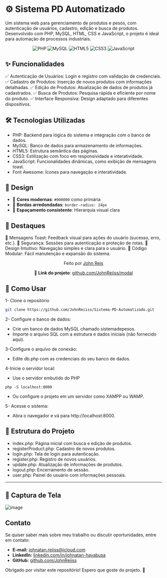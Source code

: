# ⚙️ Sistema PD Automatizado

Um sistema web para gerenciamento de produtos e pesos, com autenticação de usuários, cadastro, edição e busca de produtos. Desenvolvido com PHP, MySQL, HTML, CSS e JavaScript, o projeto é ideal para automação de processos industriais.

<div align="center"> <img src="https://img.shields.io/badge/PHP-777BB4?style=for-the-badge&logo=php&logoColor=white" alt="PHP"> <img src="https://img.shields.io/badge/MySQL-4479A1?style=for-the-badge&logo=mysql&logoColor=white" alt="MySQL"> <img src="https://img.shields.io/badge/HTML5-E34F26?style=for-the-badge&logo=html5&logoColor=white" alt="HTML5"> <img src="https://img.shields.io/badge/CSS3-1572B6?style=for-the-badge&logo=css3&logoColor=white" alt="CSS3"> <img src="https://img.shields.io/badge/JavaScript-F7DF1E?style=for-the-badge&logo=javascript&logoColor=black" alt="JavaScript"> </div>

## ✨ Funcionalidades

✅ Autenticação de Usuários: Login e registro com validação de credenciais.
✅ Cadastro de Produtos: Inserção de novos produtos com informações detalhadas.
✅ Edição de Produtos: Atualização de dados de produtos já cadastrados.
✅ Busca de Produtos: Pesquisa rápida e eficiente por nome do produto.
✅ Interface Responsiva: Design adaptado para diferentes dispositivos.

## 🛠️ Tecnologias Utilizadas

- PHP: Backend para lógica do sistema e integração com o banco de dados.
- MySQL: Banco de dados para armazenamento de informações.
- HTML5: Estrutura semântica das páginas.
- CSS3: Estilização com foco em responsividade e interatividade.
- JavaScript: Funcionalidades dinâmicas, como exibição de mensagens toast.
- Font Awesome: Ícones para navegação e interatividade.

## 🎨 Design

- 🎨 **Cores modernas**: `#000000` como primária
- 🔲 **Bordas arredondadas**: `border-radius: 24px`
- 📐 **Espaçamento consistente**: Hierarquia visual clara

## 🌟 Destaques

🔹 Mensagens Toast: Feedback visual para ações do usuário (sucesso, erro, etc.).
🔹 Segurança: Sessões para autenticação e proteção de rotas.
🔹 Design Intuitivo: Navegação simples e clara para o usuário.
🔹 Código Modular: Fácil manutenção e expansão do sistema.

<div align="center"> <p>Feito por <a href="https://github.com/JohnReiiss">John Reis</a></p> <p>🔗 <strong>Link do projeto</strong>: <a href="https://github.com/JohnReiiss/modal">github.com/JohnReiiss/modal</a></p> </div>

## 🚀 Como Usar

1- Clone o repositório

```bash
git clone https://github.com/JohnReiiss/Sistema-PD-Automatizado.git
```

2- Configure o banco de dados:
- Crie um banco de dados MySQL chamado sistemadepesos.
- Importe o arquivo SQL com a estrutura e dados iniciais (não fornecido aqui).

3-Configure o arquivo de conexão:
- Edite db.php com as credenciais do seu banco de dados.

4-Inicie o servidor local:
- Use o servidor embutido do PHP

```
php -S localhost:8000
```
- Ou configure o projeto em um servidor como XAMPP ou WAMP.

5- Acesse o sistema:
- Abra o navegador e vá para http://localhost:8000.

## 📄 Estrutura do Projeto

- index.php: Página inicial com busca e edição de produtos.
- registerProduct.php: Cadastro de novos produtos.
- login.php: Tela de login para autenticação.
- register.php: Registro de novos usuários.
- update.php: Atualização de informações de produtos.
- logout.php: Encerramento de sessão.
- user.php: Painel do usuário com informações pessoais.

---

## 📌 Captura de Tela
![image](https://github.com/user-attachments/assets/7f7e3249-f4e1-4946-a139-2a58e27ee20e)


## Contato
Se quiser saber mais sobre meu trabalho ou discutir oportunidades, entre em contato:

- **E-mail:** johnatan.reiiss@icloud.com
- **LinkedIn:** [linkedin.com/in/johnatan-hayabusa](https://www.linkedin.com/in/johnatan-hayabusa)
- **GitHub:** [github.com/JohnReiiss](https://github.com/JohnReiiss)

Obrigado por visitar este repositório! Espero que goste do projeto. 🚀
